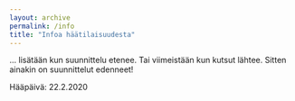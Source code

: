 ```yaml
---
layout: archive
permalink: /info
title: "Infoa häätilaisuudesta"
---
```


... lisätään kun suunnittelu etenee.
Tai viimeistään kun kutsut lähtee. Sitten ainakin on suunnittelut edenneet!

Hääpäivä: 22.2.2020
